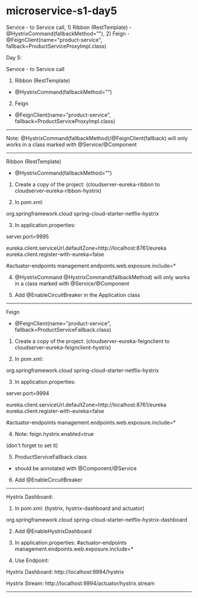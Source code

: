 # microservice-s1-day5
Service - to Service call, 1) Ribbon (RestTemplate) - @HystrixCommand(fallbackMethod=""), 2) Feign - @FeignClient(name="product-service", fallback=ProductServiceProxyImpl.class)


Day 5:

Service - to Service call

1) Ribbon (RestTemplate)
- @HystrixCommand(fallbackMethod="")

2) Feign
- @FeignClient(name="product-service",
fallback=ProductServiceProxyImpl.class)

-----------------------------------------------------

Note:
@HystrixCommand(fallbackMethod)/@FeignClient(fallback) will only works in a class marked with @Service/@Component

-----------------------------------------------------

Ribbon (RestTemplate)
- @HystrixCommand(fallbackMethod="")

1) Create a copy of the project:
(cloudserver-eureka-ribbon to cloudserver-eureka-ribbon-hystrix)

2) In pom.xml:

<dependency>
<groupId>org.springframework.cloud</groupId>
<artifactId>spring-cloud-starter-netflix-hystrix</artifactId>
</dependency>

3) In application.properties:

server.port=9995

eureka.client.serviceUrl.defaultZone=http://localhost:8761/eureka
eureka.client.register-with-eureka=false

#actuator-endpoints
management.endpoints.web.exposure.include=*

4) @HystrixCommand
@HystrixCommand(fallbackMethod) will only works in a class marked with @Service/@Component

5) Add @EnableCircuitBreaker in the Application class

-------------------------------------------------------

Feign
- @FeignClient(name="product-service",
fallback=ProductServiceFallback.class)

1) Create a copy of the project:
(cloudserver-eureka-feignclient to cloudserver-eureka-feignclient-hystrix)

2) In pom.xml:

<dependency>
<groupId>org.springframework.cloud</groupId>
<artifactId>spring-cloud-starter-netflix-hystrix</artifactId>
</dependency>

3) In application.properties:

server.port=9994

eureka.client.serviceUrl.defaultZone=http://localhost:8761/eureka
eureka.client.register-with-eureka=false

#actuator-endpoints
management.endpoints.web.exposure.include=*

4) Note: 
feign.hystrix.enabled=true

(don't forget to set it)

5) ProductServiceFallback.class
- should be annotated with @Component/@Service

6) Add @EnableCircuitBreaker 

-----------------------------------------------------------

Hystrix Dashboard:

1) In pom.xml: (hystrix, hystrix-dashboard and actuator)

<dependency>
<groupId>org.springframework.cloud</groupId>
<artifactId>spring-cloud-starter-netflix-hystrix-dashboard</artifactId>
</dependency>

2) Add @EnableHystrixDashboard 

3) In application.properties:
#actuator-endpoints
management.endpoints.web.exposure.include=*

4) Use Endpoint:

Hystrix Dashboard:
http://localhost:9994/hystrix

Hystrix Stream:
http://localhost:9994/actuator/hystrix.stream

----------------------------------------------------------
